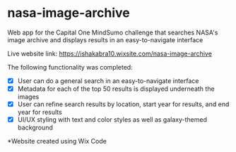 # nasa-image-archive
Web app for the Capital One MindSumo challenge that searches NASA's image archive and displays results in an easy-to-navigate interface

Live website link: https://ishakabra10.wixsite.com/nasa-image-archive

The following functionality was completed:
- [x] User can do a general search in an easy-to-navigate interface
- [x] Metadata for each of the top 50 results is displayed underneath the images
- [x] User can refine search results by location, start year for results, and end year for results
- [x] UI/UX styling with text and color styles as well as galaxy-themed background

*Website created using Wix Code
